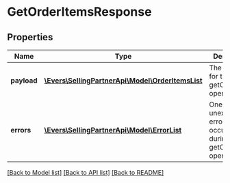 # GetOrderItemsResponse

## Properties
Name | Type | Description | Notes
------------ | ------------- | ------------- | -------------
**payload** | [**\Evers\SellingPartnerApi\Model\OrderItemsList**](OrderItemsList.md) | The payload for the getOrderItems operation. | [optional] 
**errors** | [**\Evers\SellingPartnerApi\Model\ErrorList**](ErrorList.md) | One or more unexpected errors occurred during the getOrderItems operation. | [optional] 

[[Back to Model list]](../README.md#documentation-for-models) [[Back to API list]](../README.md#documentation-for-api-endpoints) [[Back to README]](../README.md)


